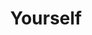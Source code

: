 ---
title: Yourself
layout: revealjs-talkabout
quantity: 4
script: 
- My full name's _____. 
- Everyone calls me _____. 
- I'm _____ years-old. I'll be _____  in _____. 
- I was born in _____. 
- I grew up in _____.  
- My eyes are _____. 
- My hair is _____. 
- I currently live in _____. 
- I'm _____ feet tall. 
- My address is _____. 
- My blood type is _____. 
- I'm (married/single/divorced/widowed). 
- I am of _____ descent. 
- I like to wear (casual/formal) clothes 
- I (go/went) to _____ (University/High School). 
- I'm taking  _____.  
- I'm a(n) _____.  
- I majored in _____.  
- I work at  _____. 
- I work as a(n) _____.   
- I have worked there for _____. 
- I look like my (father/mother). 
- My hobbies are _____-ing and _____-ing.  
- My favorite food is _____. 
- I'm (outgoing/shy). 
- My favorite kind of music is _____ 
- My favorite sport to (watch/play) is _____  
- I have pets. I have a(n) _____. 
- I don't have any pets. 
- My childhood was (good/bad). 
- My teenage years were (good/bad).
---
